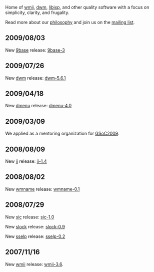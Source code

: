 Home of [wmii](http://wmii.suckless.org), [dwm](http://dwm.suckless.org), [libixp](http://libs.suckless.org/libixp), and other quality
software with a focus on simplicity, clarity, and frugality.

Read more about our [philosophy](/common/) and join us on the [mailing list](common/community).

2009/08/03
----------
New [9base](http://tools.suckless.orgu/9base) release: [9base-3](http://code.suckless.org/dl/tools/9base-3.tar.gz)

2009/07/26
----------
New [dwm](http://dwm.suckless.org) release: [dwm-5.6.1](http://code.suckless.org/dl/dwm/dwm-5.6.1.tar.gz)

2009/04/18
----------
New [dmenu](http://tools.suckless.org/dmenu) release: [dmenu-4.0](http://code.suckless.org/dl/tools/dmenu-4.0.tar.gz)

2009/03/09
----------
We applied as a mentoring organization for [GSoC2009](http://suckless.org/common/project_ideas).

2008/08/09
----------
New [ii](http://tools.suckless.org/ii) release: [ii-1.4](http://code.suckless.org/dl/tools/ii-1.4.tar.gz)

2008/08/02
----------
New [wmname](http://tools.suckless.org/wmname) release: [wmname-0.1](http://code.suckless.org/dl/tools/wmname-0.1.tar.gz)

2008/07/29
----------
New [sic](http://tools.suckless.org/sic) release: [sic-1.0](http://code.suckless.org/dl/tools/sic-1.0.tar.gz)

New [slock](http://tools.suckless.org/slock) release: [slock-0.9](http://code.suckless.org/dl/tools/slock-0.9.tar.gz)

New [sselp](http://tools.suckless.org/sselp) release: [sselp-0.2](http://code.suckless.org/dl/tools/sselp-0.2.tar.gz)

2007/11/16
----------
New [wmii](http://wmii.suckless.org) release: [wmii-3.6](http://code.suckless.org/dl/wmii/wmii-3.6.tar.gz).

